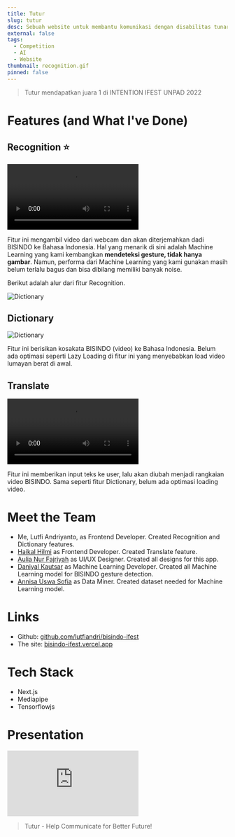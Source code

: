 ```yaml
---
title: Tutur
slug: tutur
desc: Sebuah website untuk membantu komunikasi dengan disabilitas tunarungu.
external: false
tags:
  - Competition
  - AI
  - Website
thumbnail: recognition.gif
pinned: false
---
```


> Tutur mendapatkan juara 1 di INTENTION IFEST UNPAD 2022

# Features (and What I've Done)

## Recognition ⭐

![Dictionary](/portfolio/tutur/recognition.webm 'arti bahasa isyarat: perkenalkan nama saya lutfi')

Fitur ini mengambil video dari webcam dan akan diterjemahkan dadi BISINDO ke Bahasa Indonesia. Hal yang menarik di sini adalah Machine Learning yang kami kembangkan **mendeteksi gesture, tidak hanya gambar**. Namun, performa dari Machine Learning yang kami gunakan masih belum terlalu bagus dan bisa dibilang memiliki banyak noise.

Berikut adalah alur dari fitur Recognition.

![Dictionary](/portfolio/tutur/recognition-flow.png 'alur recognition')

## Dictionary

![Dictionary](/portfolio/tutur/dictionary.png)

Fitur ini berisikan kosakata BISINDO (video) ke Bahasa Indonesia. Belum ada optimasi seperti Lazy Loading di fitur ini yang menyebabkan load video lumayan berat di awal.

## Translate

![Translate](/portfolio/tutur/translate.webm)

Fitur ini memberikan input teks ke user, lalu akan diubah menjadi rangkaian video BISINDO. Sama seperti fitur Dictionary, belum ada optimasi loading video.

# Meet the Team

- Me, Lutfi Andriyanto, as Frontend Developer. Created Recognition and Dictionary features.
- [Haikal Hilmi] as Frontend Developer. Created Translate feature.
- [Aulia Nur Fajriyah] as UI/UX Designer. Created all designs for this app.
- [Daniyal Kautsar] as Machine Learning Developer. Created all Machine Learning model for BISINDO gesture detection.
- [Annisa Uswa Sofia] as Data Miner. Created dataset needed for Machine Learning model.

# Links

- Github: [github.com/lutfiandri/bisindo-ifest](https://github.com/lutfiandri/bisindo-ifest)
- The site: [bisindo-ifest.vercel.app](https://bisindo-ifest.vercel.app)

# Tech Stack

- Next.js
- Mediapipe
- Tensorflowjs

# Presentation

<div class="video-wrapper">
  <iframe src="https://www.youtube.com/embed/W5K7v6cJqBY?si=yuQUhb-5Wp83rI65&amp;start=3630" title="YouTube video player" frameborder="0" allow="accelerometer; autoplay; clipboard-write; encrypted-media; gyroscope; picture-in-picture; web-share" allowfullscreen></iframe>
</div>

> Tutur - Help Communicate for Better Future!

<!-- def -->

[aulia nur fajriyah]: https://www.linkedin.com/in/aulianurfajriyah
[daniyal kautsar]: https://www.linkedin.com/in/mdaniyalk
[haikal hilmi]: https://www.linkedin.com/in/haikalhilmi
[annisa uswa sofia]: https://www.linkedin.com/in/annisauswa
